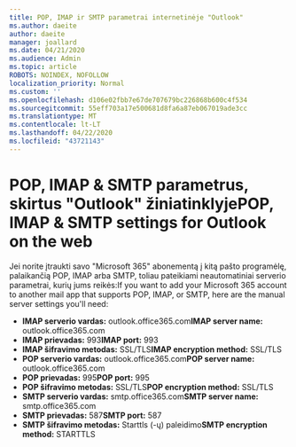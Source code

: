 ```yaml
---
title: POP, IMAP ir SMTP parametrai internetinėje "Outlook"
ms.author: daeite
author: daeite
manager: joallard
ms.date: 04/21/2020
ms.audience: Admin
ms.topic: article
ROBOTS: NOINDEX, NOFOLLOW
localization_priority: Normal
ms.custom: ''
ms.openlocfilehash: d106e02fbb7e67de707679bc226868b600c4f534
ms.sourcegitcommit: 55eff703a17e500681d8fa6a87eb067019ade3cc
ms.translationtype: MT
ms.contentlocale: lt-LT
ms.lasthandoff: 04/22/2020
ms.locfileid: "43721143"
---
```

# <a name="pop-imap--smtp-settings-for-outlook-on-the-web"></a><span data-ttu-id="34d26-102">POP, IMAP & SMTP parametrus, skirtus "Outlook" žiniatinklyje</span><span class="sxs-lookup"><span data-stu-id="34d26-102">POP, IMAP & SMTP settings for Outlook on the web</span></span>

<span data-ttu-id="34d26-103">Jei norite įtraukti savo "Microsoft 365" abonementą į kitą pašto programėlę, palaikančią POP, IMAP arba SMTP, toliau pateikiami neautomatiniai serverio parametrai, kurių jums reikės:</span><span class="sxs-lookup"><span data-stu-id="34d26-103">If you want to add your Microsoft 365 account to another mail app that supports POP, IMAP, or SMTP, here are the manual server settings you'll need:</span></span>
  
- <span data-ttu-id="34d26-104">**IMAP serverio vardas:** outlook.office365.com</span><span class="sxs-lookup"><span data-stu-id="34d26-104">**IMAP server name:** outlook.office365.com</span></span>
- <span data-ttu-id="34d26-105">**IMAP prievadas:** 993</span><span class="sxs-lookup"><span data-stu-id="34d26-105">**IMAP port:** 993</span></span>
- <span data-ttu-id="34d26-106">**IMAP šifravimo metodas:** SSL/TLS</span><span class="sxs-lookup"><span data-stu-id="34d26-106">**IMAP encryption method:** SSL/TLS</span></span>
- <span data-ttu-id="34d26-107">**POP serverio vardas:** outlook.office365.com</span><span class="sxs-lookup"><span data-stu-id="34d26-107">**POP server name:** outlook.office365.com</span></span>  
- <span data-ttu-id="34d26-108">**POP prievadas:** 995</span><span class="sxs-lookup"><span data-stu-id="34d26-108">**POP port:** 995</span></span>  
- <span data-ttu-id="34d26-109">**POP šifravimo metodas:** SSL/TLS</span><span class="sxs-lookup"><span data-stu-id="34d26-109">**POP encryption method:** SSL/TLS</span></span>  
- <span data-ttu-id="34d26-110">**SMTP serverio vardas:** smtp.office365.com</span><span class="sxs-lookup"><span data-stu-id="34d26-110">**SMTP server name:** smtp.office365.com</span></span>
- <span data-ttu-id="34d26-111">**SMTP prievadas:** 587</span><span class="sxs-lookup"><span data-stu-id="34d26-111">**SMTP port:** 587</span></span>
- <span data-ttu-id="34d26-112">**SMTP šifravimo metodas:** Starttls (-ų) paleidimo</span><span class="sxs-lookup"><span data-stu-id="34d26-112">**SMTP encryption method:** STARTTLS</span></span>